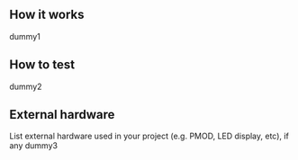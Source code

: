<!---

This file is used to generate your project datasheet. Please fill in the information below and delete any unused
sections.

You can also include images in this folder and reference them in the markdown. Each image must be less than
512 kb in size, and the combined size of all images must be less than 1 MB.
-->

## How it works

dummy1

## How to test

dummy2

## External hardware

List external hardware used in your project (e.g. PMOD, LED display, etc), if any dummy3
